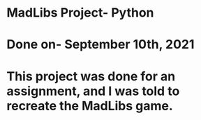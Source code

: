 # MadLibs Project- Python
# Done on- September 10th, 2021
# This project was done for an assignment, and I was told to recreate the MadLibs game.
